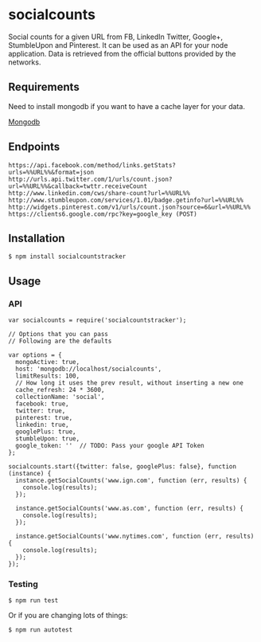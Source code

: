 socialcounts
============

Social counts for a given URL from FB, LinkedIn Twitter, Google+, StumbleUpon and 
Pinterest. It can be used as an API for your node application. Data is 
retrieved from the official buttons provided by the networks.

## Requirements

Need to install mongodb if you want to have a cache layer for your data.

[Mongodb](http://www.mongodb.org/downloads)

## Endpoints

```
https://api.facebook.com/method/links.getStats?urls=%%URL%%&format=json
http://urls.api.twitter.com/1/urls/count.json?url=%%URL%%&callback=twttr.receiveCount
http://www.linkedin.com/cws/share-count?url=%%URL%%
http://www.stumbleupon.com/services/1.01/badge.getinfo?url=%%URL%%
http://widgets.pinterest.com/v1/urls/count.json?source=6&url=%%URL%%
https://clients6.google.com/rpc?key=google_key (POST)
```

## Installation
```
$ npm install socialcountstracker
```

## Usage

### API
```
var socialcounts = require('socialcountstracker');

// Options that you can pass
// Following are the defaults

var options = {
  mongoActive: true,
  host: 'mongodb://localhost/socialcounts',
  limitResults: 100,
  // How long it uses the prev result, without inserting a new one
  cache_refresh: 24 * 3600,
  collectionName: 'social',
  facebook: true,
  twitter: true,
  pinterest: true,
  linkedin: true,
  googlePlus: true,
  stumbleUpon: true,
  google_token: ''  // TODO: Pass your google API Token
};

socialcounts.start({twitter: false, googlePlus: false}, function (instance) {
  instance.getSocialCounts('www.ign.com', function (err, results) {
    console.log(results);
  });

  instance.getSocialCounts('www.as.com', function (err, results) {
    console.log(results);
  });

  instance.getSocialCounts('www.nytimes.com', function (err, results) {
    console.log(results);
  });
});
```


### Testing

```
$ npm run test
```

Or if you are changing lots of things:
```
$ npm run autotest
```
